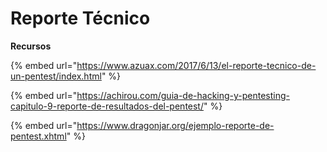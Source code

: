 # Reporte Técnico



**Recursos**

{% embed url="https://www.azuax.com/2017/6/13/el-reporte-tecnico-de-un-pentest/index.html" %}

{% embed url="https://achirou.com/guia-de-hacking-y-pentesting-capitulo-9-reporte-de-resultados-del-pentest/" %}

{% embed url="https://www.dragonjar.org/ejemplo-reporte-de-pentest.xhtml" %}

